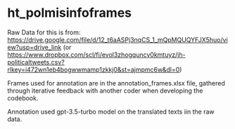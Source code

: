 # ht_polmisinfoframes

Raw Data for this is from: https://drive.google.com/file/d/12_t6aASPj3nqCS_1_mQpMQUQYFJX5huo/view?usp=drive_link (or https://www.dropbox.com/scl/fi/evol3zhogquncy0kmtuyz/jh-politicaltweets.csv?rlkey=i472wn1eb4bogwwmamp1zkkj0&st=ajmpmc6w&dl=0)

Frames used for annotation are in the annotation_frames.xlsx file, gathered through iterative feedback with another coder when developing the codebook. 

Annotation used gpt-3.5-turbo model on the translated texts iin the raw data. 
